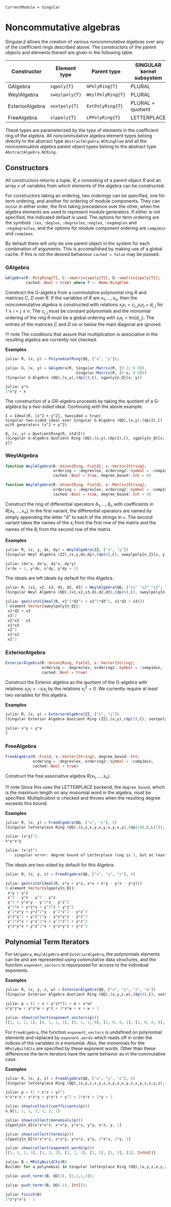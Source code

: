 ```@meta
CurrentModule = Singular
```

# Noncommutative algebras

Singular.jl allows the creation of various noncommutative algebras over any of
the coefficient rings described above. The constructors of the parent objects
and elements thereof are given in the following table.

 Constructor     | Element type    | Parent type        | SINGULAR kernel subsystem
-----------------|-----------------|--------------------|-----------
GAlgebra         | `sgpoly{T}`     | `GPolyRing{T}`     | PLURAL
WeylAlgebra      | `sweylpoly{T}`  | `WeylPolyRing{T}`  | PLURAL
ExteriorAlgebra  | `sextpoly{T}`   | `ExtPolyRing{T}`   | PLURAL + quotient
FreeAlgebra      | `slppoly{T}`    | `LPPolyRing{T}`    | LETTERPLACE

These types are parameterized by the type of elements in the coefficient ring
of the algebra. All noncommutative algebra element types belong directly to the
abstract type `AbstractAlgebra.NCRingElem` and all the noncommuative algebra
parent object types belong to the abstract type `AbstractAlgebra.NCRing`.

## Constructors

All constructors returns a tuple, $R, x$ consisting of a parent object $R$ and
an array $x$ of variables from which elements of the algebra can be constructed.

For constructors taking an ordering, two orderings can be specified, one for
term ordering, and another for ordering of module components. They can occur in
either order, the first taking precedence over the other, when the algebra
elements are used to represent module generators. If either is not specified,
the indicated default is used. The options for term ordering are the symbols
`:lex`, `:deglex`, `:degrevlex`,`:neglex`, `:negdeglex` and `:negdegrevlex`,
and the options for module component ordering are `comp1min` and `comp1max`.

By default there will only be one parent object in the system for each
combination of arguments. This is accomplished by making use of a global cache.
If this is not the desired behaviour `cached = false` may be passed.

### GAlgebra

```julia
GAlgebra(R::PolyRing{T}, C::smatrix{spoly{T}}, D::smatrix{spoly{T}};
         cached::Bool = true) where T <: Nemo.RingElem
```

Construct the G-algebra from a commutative polynomial ring $R$ and matrices $C$,
$D$ over $R$. If the variables of $R$ are $x_1,\dots,x_n$, then the noncommutative
algebra is constructed with relations $x_j x_i = c_{i,j} x_i x_j + d_{i,j}$ for
$1 \le i < j \le n$. The $c_{i,j}$ must be constant polynomials and the monomial
ordering of the ring $R$ must be a global ordering with
$x_i x_j > \mathrm{lm}(d_{i,j})$. The entries of the matrices $C$ and $D$ on or
below the main diagonal are ignored.

!!! note
    The conditions that assure that multiplication is associative in the
    resulting algebra are currently *not* checked.

**Examples**

```julia
julia> R, (x, y) = PolynomialRing(QQ, ["x", "y"]);

julia> G, (x, y) = GAlgebra(R, Singular.Matrix(R, [0 2; 0 0]),
                               Singular.Matrix(R, [0 x; 0 0]))
(Singular G-Algebra (QQ),(x,y),(dp(2),C), sgpoly{n_Q}[x, y])

julia> y*x
2*x*y + x
```

The construction of a GR-algebra proceeds by taking the quotient of a G-algebra
by a two-sided ideal. Continuing with the above example:

```
I = Ideal(R, [x^2 + y^2], twosided = true)
Singular two-sided ideal over Singular G-Algebra (QQ),(x,y),(dp(2),C) with generators (x^2 + y^2)

Q, (x, y) = QuotientRing(R, std(I))
(Singular G-Algebra Quotient Ring (QQ),(x,y),(dp(2),C), sgpoly{n_Q}[x, y])
```

### WeylAlgebra

```julia
function WeylAlgebra(R::Union{Ring, Field}, s::Vector{String};
                     ordering = :degrevlex, ordering2::Symbol = :comp1min,
                     cached::Bool = true, degree_bound::Int = 0)

function WeylAlgebra(R::Union{Ring, Field}, s::Matrix{String};
                     ordering = :degrevlex, ordering2::Symbol = :comp1min,
                     cached::Bool = true, degree_bound::Int = 0)
```

Construct the ring of differential operators $\partial_1, \dots, \partial_n$
with coefficients in $R[x_1, \dots, x_n]$. In the first variant, the
differential operators are named by simply appending the letter "d" to each of
the strings in `x`. The second variant takes the names of the $x_i$ from the
first row of the matrix and the names of the $\partial_i$ from the second row
of the matrix.

**Examples**

```julia
julia> R, (x, y, dx, dy) = WeylAlgebra(ZZ, ["x", "y"])
(Singular Weyl Algebra (ZZ),(x,y,dx,dy),(dp(4),C), sweylpoly{n_Z}[x, y, dx, dy])

julia> (dx*x, dx*y, dy*x, dy*y)
(x*dx + 1, y*dx, x*dy, y*dy + 1)
```

The ideals are left ideals by default for this Algebra.

```julia
julia> R, (x1, x2, x3, d1, d2, d3) = WeylAlgebra(QQ, ["x1" "x2" "x3"; "d1" "d2" "d3"])
(Singular Weyl Algebra (QQ),(x1,x2,x3,d1,d2,d3),(dp(6),C), sweylpoly{n_Q}[x1, x2, x3, d1, d2, d3])

julia> gens(std(Ideal(R, x1^2*d2^2 + x2^2*d3^2, x1*d2 + x3)))
7-element Vector{sweylpoly{n_Q}}:
 x1*d2 + x3
 x3^2
 x2*x3 - x1
 x1*x3
 x2^2
 x1*x2
 x1^2
```

### ExteriorAlgebra

```julia
ExteriorAlgebra(R::Union{Ring, Field}, s::Vector{String};
                ordering = :degrevlex, ordering2::Symbol = :comp1min,
                cached::Bool = true)
```

Construct the Exterior algebra as the quotient of the G-algebra with relations
$x_j x_i = -x_i x_j$ by the relations $x_i^2 = 0$. We currently require at least
two variables for this algebra.

**Examples**

```julia
julia> R, (x, y) = ExteriorAlgebra(ZZ, ["x", "y"])
(Singular Exterior Algebra Quotient Ring (ZZ),(x,y),(dp(2),C), sextpoly{n_Z}[x, y])

julia> x*y + y*x
0
```

### FreeAlgebra

```julia
FreeAlgebra(R::Field, s::Vector{String}, degree_bound::Int;
            ordering = :degrevlex, ordering2::Symbol = :comp1min,
            cached::Bool = true)
```

Construct the free associative algebra $R \langle x_1,\dots,x_n \rangle$.

!!! note
    Since this uses the LETTERPLACE backend, the `degree_bound`, which is the
    maximum length on any monomial word in the algebra, must be specified.
    Multiplication is checked and throws when the resulting degree exceeds this
    bound.

**Examples**

```julia
julia> R, (x, y) = FreeAlgebra(QQ, ["x", "y"], 5)
(Singular letterplace Ring (QQ),(x,y,x,y,x,y,x,y,x,y),(dp(10),C,L(7)), slppoly{n_Q}[x, y])

julia> (x*y)^2
x*y*x*y

julia> (x*y)^3
    singular error: degree bound of Letterplace ring is 5, but at least 6 is needed for this multiplication
```

The ideals are two-sided by default for this Algebra.

```julia
julia> R, (x, y, z) = FreeAlgebra(QQ, ["x", "y", "z"], 4)

julia> gens(std(Ideal(R, x*y + y*z, x*x + x*y - y*x - y*y)))
8-element Vector{slppoly{n_Q}}:
 x*y + y*z
 x^2 - y*x - y^2 - y*z
 y^3 + y*z*y - y^2*z - y*z^2
 y^2*x + y*z*x + y^2*z + y*z^2
 y^2*z*y + y*z^2*y - y^2*z^2 - y*z^3
 y*z*y^2 + y*z^2*y - y*z*y*z - y*z^3
 y^2*z*x + y*z^2*x + y^2*z^2 + y*z^3
 y*z*y*x + y*z^2*x + y*z*y*z + y*z^3
```

## Polynomial Term Iterators

For `GAlgebra`, `WeylAlgebra` and `ExteriorAlgebra`, the polynomials elements
can be and are represented using commutative data structures, and the function
`exponent_vectors` is repurposed for access to the individual exponents.

**Examples**

```julia
julia> R, (x, y, z, w) = ExteriorAlgebra(QQ, ["x", "y", "z", "w"])
(Singular Exterior Algebra Quotient Ring (QQ),(x,y,z,w),(dp(4),C), sextpoly{n_Q}[x, y, z, w])

julia> p = (1 + x + y*z)*(1 + w + x*w)
x*y*z*w + y*z*w + y*z + 2*x*w + x + w + 1

julia> show(collect(exponent_vectors(p)))
[[1, 1, 1, 1], [0, 1, 1, 1], [0, 1, 1, 0], [1, 0, 0, 1], [1, 0, 0, 0], [0, 0, 0, 1], [0, 0, 0, 0]]
```

For `FreeAlgebra`, the function `exponent_vectors` is undefined on polynomial
elements and replaced by `exponent_words` which reads off in order the indices
of the variables in a monomial. Also, the monomials for the `MPolyBuildCtx` are
specified by these exponent words. Other than these differences the term
iterators have the same behavior as in the commutative case.

**Examples**

```julia
julia> R, (x, y, z) = FreeAlgebra(QQ, ["x", "y", "z"], 6)
(Singular letterplace Ring (QQ),(x,y,z,x,y,z,x,y,z,x,y,z,x,y,z,x,y,z),(dp(18),C,L(7)), slppoly{n_Q}[x, y, z])

julia> p = (1 + x*z + y)^2
x*z*x*z + x*z*y + y*x*z + y^2 + 2*x*z + 2*y + 1

julia> show(collect(coefficients(p)))
n_Q[1, 1, 1, 1, 2, 2, 1]

julia> show(collect(monomials(p)))
slppoly{n_Q}[x*z*x*z, x*z*y, y*x*z, y*y, x*z, y, 1]

julia> show(collect(terms(p)))
slppoly{n_Q}[x*z*x*z, x*z*y, y*x*z, y*y, 2*x*z, 2*y, 1]

julia> show(collect(exponent_words(p)))
[[1, 3, 1, 3], [1, 3, 2], [2, 1, 3], [2, 2], [1, 3], [2], Int64[]]

julia> B = MPolyBuildCtx(R)
Builder for a polynomial in Singular letterplace Ring (QQ),(x,y,z,x,y,z,x,y,z,x,y,z,x,y,z,x,y,z),(dp(18),C,L(7))

julia> push_term!(B, QQ(2), [3,2,1,3]);

julia> push_term!(B, QQ(-1), Int[]);

julia> finish(B)
2*z*y*x*z - 1
```

